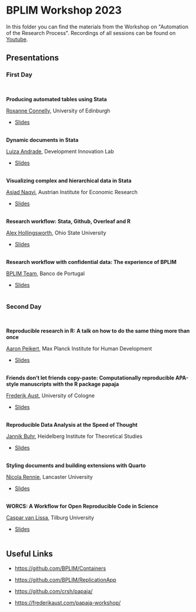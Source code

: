 # BPLIM Workshop 2023

In this folder you can find the materials from the Workshop on "Automation of the Research Process".
Recordings of all sessions can be found on [Youtube]().


## Presentations

### First Day

<br/>

**Producing automated tables using Stata**

[Roxanne Connelly](https://www.sps.ed.ac.uk/staff/roxanne-connelly), University of Edinburgh

- [Slides](https://github.com/BPLIM/Workshops/blob/master/BPLIM2023/Day_1_1_Roxanne_Connelly.pdf) <br/><br/>

**Dynamic documents in Stata**

[Luiza Andrade](https://bfi.uchicago.edu/scholar/luiza-andrade/), Development Innovation Lab

- [Slides](https://github.com/BPLIM/Workshops/blob/master/BPLIM2023/Day_1_2_Luiza_Andrade.pdf) <br/><br/>

**Visualizing complex and hierarchical data in Stata**

[Asjad Naqvi](https://asjadnaqvi.github.io/), Austrian Institute for Economic Research

- [Slides](https://github.com/BPLIM/Workshops/blob/master/BPLIM2023/Day_1_3_Asjad_Naqvi.pdf) <br/><br/>

**Research workflow: Stata, Github, Overleaf and R**

[Alex Hollingsworth](https://hollina.github.io/), Ohio State University

- [Slides](https://github.com/BPLIM/Workshops/blob/master/BPLIM2023/) <br/><br/>

**Research workflow with confidential data: The experience of BPLIM**

[BPLIM Team](https://bplim.bportugal.pt/), Banco de Portugal

- [Slides](https://github.com/BPLIM/Workshops/blob/master/BPLIM2023/) <br/><br/>




### Second Day

<br/>

**Reproducible research in R: A talk on how to do the same thing more than once**

[Aaron Peikert](https://www.mpib-berlin.mpg.de/person/103737), Max Planck Institute for Human Development

- [Slides](https://aaronpeikert.github.io/repro-talk/) <br/><br/>


**Friends don’t let friends copy-paste: Computationally reproducible APA-style manuscripts with the R package papaja**

[Frederik Aust](https://frederikaust.com/), University of Cologne

- [Slides](https://github.com/BPLIM/Workshops/blob/master/BPLIM2023/) <br/><br/>


**Reproducible Data Analysis at the Speed of Thought**

[Jannik Buhr](https://jmbuhr.de/), Heidelberg Institute for Theoretical Studies

- [Slides](https://github.com/BPLIM/Workshops/blob/master/BPLIM2023/) <br/><br/>

**Styling documents and building extensions with Quarto**

[Nicola Rennie](https://nrennie.rbind.io/), Lancaster University

- [Slides](https://github.com/BPLIM/Workshops/blob/master/BPLIM2023/) <br/><br/>

**WORCS: A Workflow for Open Reproducible Code in Science**

[Caspar van Lissa](https://cjvanlissa.github.io/resume/), Tilburg University

- [Slides](https://github.com/BPLIM/Workshops/blob/master/BPLIM2023/) <br/><br/>


## Useful Links

- https://github.com/BPLIM/Containers

- https://github.com/BPLIM/ReplicationApp

- https://github.com/crsh/papaja/

- https://frederikaust.com/papaja-workshop/










